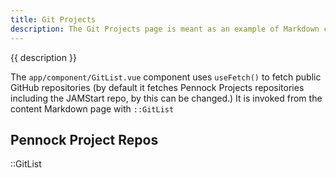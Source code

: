 ```yaml
---
title: Git Projects
description: The Git Projects page is meant as an example of Markdown content page using an external API and displaying external data using a custom content component.
--- 
```


{{ description }}

The `app/component/GitList.vue` component uses `useFetch()` to fetch public GitHub repositories (by default it fetches Pennock Projects repositories including the JAMStart repo, by this can be changed.)  It is invoked from the content Markdown page with `::GitList`

## Pennock Project Repos
::GitList